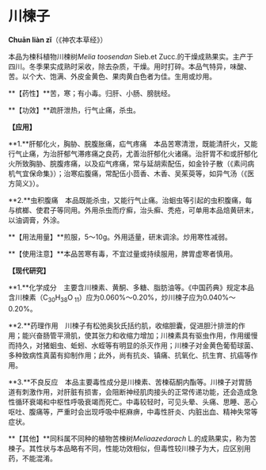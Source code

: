 # 川楝子

**Chuān liàn zǐ**（《神农本草经》）

本品为楝科植物川楝树*Melia toosendan* Sieb.et Zucc.的干燥成熟果实。主产于四川。冬季果实成熟时采收，除去杂质，干燥。用时打碎。本品气特异，味酸、苦。以个大、饱满、外皮金黄色、果肉黄白色者为佳。生用或炒用。

**【药性】**苦，寒；有小毒。归肝、小肠、膀胱经。

**【功效】**疏肝泄热，行气止痛，杀虫。

**【应用】**

**1.**肝郁化火，胸胁、脘腹胀痛，疝气疼痛　本品苦寒清泄，既能清肝火，又能行气止痛，为治肝郁气滞疼痛之良药，尤善治肝郁化火诸痛。治肝胃不和或肝郁化火所致胸胁、脘腹疼痛，以及疝气疼痛，常与延胡索配伍，如金铃子散（《素问病机气宜保命集》）；治寒疝腹痛，常配伍小茴香、木香、吴茱萸等，如异气汤（《医方简义》）。

**2.**虫积腹痛　本品既能杀虫，又能行气止痛。治蛔虫等引起的虫积腹痛，每与槟榔、使君子等同用。外用杀虫而疗癣，治头癣、秃疮，可单用本品焙黄研末，以油调膏，外涂。

**【用法用量】**煎服，5～10g。外用适量，研末调涂。炒用寒性减弱。

**【使用注意】**本品苦寒有毒，不宜过量或持续服用，脾胃虚寒者慎用。

**【现代研究】**

**1.**化学成分　主要含川楝素、黄酮、多糖、脂肪油等。《中国药典》规定本品含川楝素（C<sub>30</sub>H<sub>38</sub>O<sub> 11</sub>）应为0.060%～0.20%，炒川楝子应为0.040%～0.20%。

**2.**药理作用　川楝子有松弛奥狄氏括约肌，收缩胆囊，促进胆汁排泄的作用；能兴奋肠管平滑肌，使其张力和收缩力增加；川楝素具有驱虫作用，作用缓慢而持久，对猪蛔虫、蚯蚓、水蛭等有明显的杀灭作用；川楝子对金黄色葡萄球菌、多种致病性真菌有抑制作用；此外，尚有抗炎、镇痛、抗氧化、抗生育、抗癌等作用。

**3.**不良反应　本品主要毒性成分是川楝素、苦楝萜酮内酯等。川楝子对胃肠道有刺激作用，对肝脏有损害，会阻断神经肌肉接头的正常传递功能，还会造成急性循环衰竭和中枢性呼吸衰竭而死亡。中毒较轻时，可见头晕、头痛、思睡、恶心呕吐、腹痛等，严重时会出现呼吸中枢麻痹，中毒性肝炎、内脏出血、精神失常等症状。

**【其他】**同科属不同种的植物苦楝树*Meliaazedarach* L.的成熟果实，称为苦楝子。其性状与本品略有不同，性能功效相似，但毒性较川楝子为大，应区别用药，不能混淆。